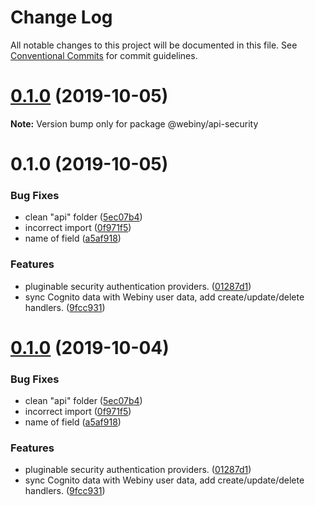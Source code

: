 # Change Log

All notable changes to this project will be documented in this file.
See [Conventional Commits](https://conventionalcommits.org) for commit guidelines.

<a name="0.1.0"></a>
# [0.1.0](https://github.com/webiny/webiny-js/compare/@webiny/api-security@0.1.0...@webiny/api-security@0.1.0) (2019-10-05)

**Note:** Version bump only for package @webiny/api-security





<a name="0.1.0"></a>
# 0.1.0 (2019-10-05)


### Bug Fixes

* clean "api" folder ([5ec07b4](https://github.com/webiny/webiny-js/commit/5ec07b4))
* incorrect import ([0f971f5](https://github.com/webiny/webiny-js/commit/0f971f5))
* name of field ([a5af918](https://github.com/webiny/webiny-js/commit/a5af918))


### Features

* pluginable security authentication providers. ([01287d1](https://github.com/webiny/webiny-js/commit/01287d1))
* sync Cognito data with Webiny user data, add create/update/delete handlers. ([9fcc931](https://github.com/webiny/webiny-js/commit/9fcc931))





<a name="0.1.0"></a>
# [0.1.0](https://github.com/webiny/webiny-js/compare/@webiny/api-security@1.0.0-next.1...@webiny/api-security@0.1.0) (2019-10-04)


### Bug Fixes

* clean "api" folder ([5ec07b4](https://github.com/webiny/webiny-js/commit/5ec07b4))
* incorrect import ([0f971f5](https://github.com/webiny/webiny-js/commit/0f971f5))
* name of field ([a5af918](https://github.com/webiny/webiny-js/commit/a5af918))


### Features

* pluginable security authentication providers. ([01287d1](https://github.com/webiny/webiny-js/commit/01287d1))
* sync Cognito data with Webiny user data, add create/update/delete handlers. ([9fcc931](https://github.com/webiny/webiny-js/commit/9fcc931))
